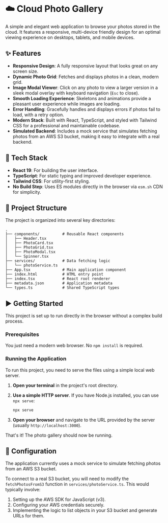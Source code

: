 # ☁️ Cloud Photo Gallery

A simple and elegant web application to browse your photos stored in the cloud. It features a responsive, multi-device friendly design for an optimal viewing experience on desktops, tablets, and mobile devices.

## ✨ Features

- **Responsive Design**: A fully responsive layout that looks great on any screen size.
- **Dynamic Photo Grid**: Fetches and displays photos in a clean, modern grid.
- **Image Modal Viewer**: Click on any photo to view a larger version in a sleek modal overlay with keyboard navigation (`Esc` to close).
- **Smooth Loading Experience**: Skeletons and animations provide a pleasant user experience while images are loading.
- **Error Handling**: Gracefully handles and displays errors if photos fail to load, with a retry option.
- **Modern Stack**: Built with React, TypeScript, and styled with Tailwind CSS for a professional and maintainable codebase.
- **Simulated Backend**: Includes a mock service that simulates fetching photos from an AWS S3 bucket, making it easy to integrate with a real backend.

## 🚀 Tech Stack

- **React 19**: For building the user interface.
- **TypeScript**: For static typing and improved developer experience.
- **Tailwind CSS**: For utility-first styling.
- **No Build Step**: Uses ES modules directly in the browser via `esm.sh` CDN for simplicity.

## 📂 Project Structure

The project is organized into several key directories:

```
.
├── components/          # Reusable React components
│   ├── Header.tsx
│   ├── PhotoCard.tsx
│   ├── PhotoGrid.tsx
│   ├── PhotoModal.tsx
│   └── Spinner.tsx
├── services/            # Data fetching logic
│   └── photoService.ts
├── App.tsx              # Main application component
├── index.html           # HTML entry point
├── index.tsx            # React root renderer
├── metadata.json        # Application metadata
└── types.ts             # Shared TypeScript types
```

## ▶️ Getting Started

This project is set up to run directly in the browser without a complex build process.

### Prerequisites

You just need a modern web browser. No `npm install` is required.

### Running the Application

To run this project, you need to serve the files using a simple local web server.

1.  **Open your terminal** in the project's root directory.

2.  **Use a simple HTTP server**. If you have Node.js installed, you can use `npx serve`:
    ```bash
    npx serve
    ```

3.  **Open your browser** and navigate to the URL provided by the server (usually `http://localhost:3000`).

That's it! The photo gallery should now be running.

## 🔧 Configuration

The application currently uses a mock service to simulate fetching photos from an AWS S3 bucket.

To connect to a real S3 bucket, you will need to modify the `fetchPhotosFromS3` function in `services/photoService.ts`. This would typically involve:
1.  Setting up the AWS SDK for JavaScript (v3).
2.  Configuring your AWS credentials securely.
3.  Implementing the logic to list objects in your S3 bucket and generate URLs for them.
